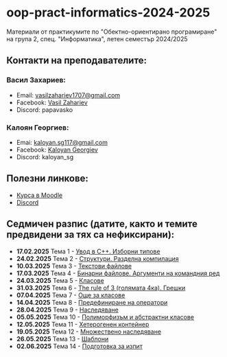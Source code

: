 # oop-pract-informatics-2024-2025
Материали от практикумите по "Обектно-ориентирано програмиране" на група 2, спец. "Информатика", летен семестър 2024/2025

## Контакти на преподавателите:

### Васил Захариев:

- Email: vasilzahariev1707@gmail.com
- Facebook: [Vasil Zahariev](https://www.facebook.com/vasil.zahariev.75/)
- Discord: papavasko

### Калоян Георгиев:

- Emai: kaloyan.sg117@gmail.com
- Facebook: [Kaloyan Georgiev](https://www.facebook.com/kaloqn.georgiew)
- Discord: kaloyan_sg

## Полезни линкове:

- [Курса в Moodle](https://learn.fmi.uni-sofia.bg/course/view.php?id=10995)
- [Discord](https://discord.gg/gdwPfWDWuJ)

## Седмичен разпис (датите, както и темите предвидени за тях са нефиксирани):

- **17.02.2025** Тема 1 - [Увод в C++. Изборни типове](./01-Hello-Cpp/)
- **24.02.2025** Тема 2 - [Структури. Разделна компилация](./02-Structures/)
- **10.03.2025** Тема 3 - [Текстови файлове](./03-Text-Files/)
- **17.03.2025** Тема 4 - [Бинарни файлове. Аргументи на командния ред](./04-Binary-Files/)
- **24.03.2025** Тема 5 - [Класове](./05-Classes/)
- **31.03.2025** Тема 6 - [The rule of 3 (голямата 4ка). Грешки](./)
- **07.04.2025** Тема 7 - [Още за класове](./)
- **14.04.2025** Тема 8 - [Предефиниране на оператори](./)
- **28.04.2025** Тема 9 - [Наследяване](./)
- **05.05.2025** Тема 10 - [Полиморфизъм и абстрактни класове](./)
- **12.05.2025** Тема 11 - [Хетерогенен контейнер](./)
- **19.05.2025** Тема 12 - [Множествено наследяване](./)
- **26.05.2025** Тема 13 - [Шаблони](./)
- **02.06.2025** Тема 14 - [Подготовка за изпит](./)
